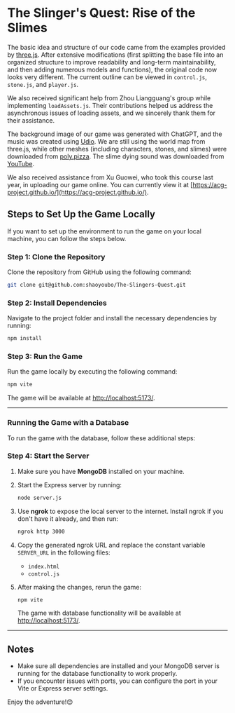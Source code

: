 # The Slinger's Quest: Rise of the Slimes

The basic idea and structure of our code came from the examples provided by [three.js](https://threejs.org/examples/?q=game#games_fps). After extensive modifications (first splitting the base file into an organized structure to improve readability and long-term maintainability, and then adding numerous models and functions), the original code now looks very different. The current outline can be viewed in `control.js`, `stone.js`, and `player.js`.

We also received significant help from Zhou Liangguang's group while implementing `loadAssets.js`. Their contributions helped us address the asynchronous issues of loading assets, and we sincerely thank them for their assistance.

The background image of our game was generated with ChatGPT, and the music was created using [Udio](https://www.udio.com/). We are still using the world map from three.js, while other meshes (including characters, stones, and slimes) were downloaded from [poly.pizza](https://poly.pizza/). The slime dying sound was downloaded from [YouTube](https://www.youtube.com/watch?v=at6p1YTUN74).

We also received assistance from Xu Guowei, who took this course last year, in uploading our game online. You can currently view it at [https://acg-project.github.io/](https://acg-project.github.io/). 




## Steps to Set Up the Game Locally

If you want to set up the environment to run the game on your local machine, you can follow the steps below.

### Step 1: Clone the Repository
Clone the repository from GitHub using the following command:
```bash
git clone git@github.com:shaoyoubo/The-Slingers-Quest.git
```

### Step 2: Install Dependencies
Navigate to the project folder and install the necessary dependencies by running:
```bash
npm install
```

### Step 3: Run the Game
Run the game locally by executing the following command:
```bash
npm vite
```
The game will be available at [http://localhost:5173/](http://localhost:5173/).

---

### Running the Game with a Database

To run the game with the database, follow these additional steps:

### Step 4: Start the Server
1. Make sure you have **MongoDB** installed on your machine.  
2. Start the Express server by running:
   ```bash
   node server.js
   ```

3. Use **ngrok** to expose the local server to the internet. Install ngrok if you don't have it already, and then run:
   ```bash
   ngrok http 3000
   ```

4. Copy the generated ngrok URL and replace the constant variable `SERVER_URL` in the following files:
   - `index.html`
   - `control.js`

5. After making the changes, rerun the game:
   ```bash
   npm vite
   ```
   The game with database functionality will be available at [http://localhost:5173/](http://localhost:5173/).

---

## Notes
- Make sure all dependencies are installed and your MongoDB server is running for the database functionality to work properly.
- If you encounter issues with ports, you can configure the port in your Vite or Express server settings.

Enjoy the adventure!😊